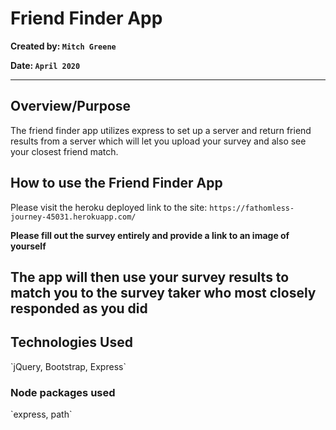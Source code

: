 # Friend Finder App

**Created by: `Mitch Greene`**

**Date: `April 2020`**

---

## <h2>Overview/Purpose</h2>
The friend finder app utilizes express to set up a server and return friend results from a server which will let you upload your survey and also see your closest friend match. 

## <h2>How to use the Friend Finder App</h2>
 Please visit the heroku deployed link to the site:
`https://fathomless-journey-45031.herokuapp.com/`

**Please fill out the survey entirely and provide a link to an image of yourself**

**The app will then use your survey results to match you to the survey taker who most closely responded as you did**
---
<h2>Technologies Used</h2>
`jQuery, Bootstrap, Express`

<h3>Node packages used</h3>
`express, path`

